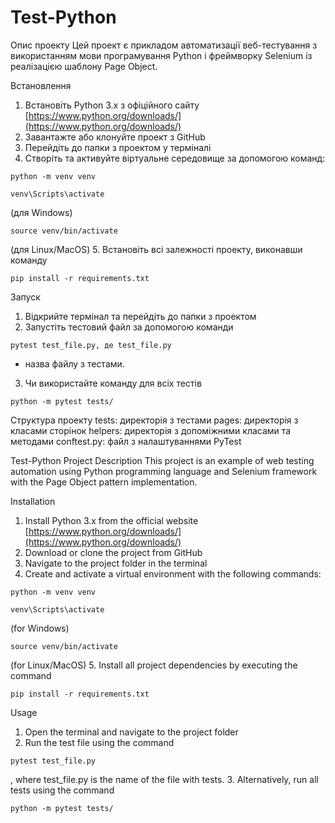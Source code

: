 # Test-Python
Опис проекту
Цей проект є прикладом автоматизації веб-тестування з використанням мови програмування Python і фреймворку Selenium із реалізацією шаблону Page Object.

Встановлення
1. Встановіть Python 3.x з офіційного сайту 
[https://www.python.org/downloads/](https://www.python.org/downloads/)
2. Завантажте або клонуйте проект з GitHub
3. Перейдіть до папки з проектом у терміналі
4. Створіть та активуйте віртуальне середовище за допомогою команд:
```
python -m venv venv
```
```
venv\Scripts\activate
```
(для Windows)
```
source venv/bin/activate
```
(для Linux/MacOS)
5. Встановіть всі залежності проекту, виконавши команду 
```
pip install -r requirements.txt
```

Запуск
1. Відкрийте термінал та перейдіть до папки з проектом
2. Запустіть тестовий файл за допомогою команди
```
pytest test_file.py, де test_file.py
```
- назва файлу з тестами.
3. Чи використайте команду для всіх тестів
```
python -m pytest tests/
```

Структура проекту
tests: директорія з тестами
pages: директорія з класами сторінок
helpers: директорія з допоміжними класами та методами
conftest.py: файл з налаштуваннями PyTest

Test-Python
Project Description
This project is an example of web testing automation using Python programming language and Selenium framework with the Page Object pattern implementation.

Installation

1. Install Python 3.x from the official website
[https://www.python.org/downloads/](https://www.python.org/downloads/)
2. Download or clone the project from GitHub
3. Navigate to the project folder in the terminal
4. Create and activate a virtual environment with the following commands:
```
python -m venv venv
```
```
venv\Scripts\activate
```
(for Windows)
```
source venv/bin/activate
```
(for Linux/MacOS)
5. Install all project dependencies by executing the command
```
pip install -r requirements.txt
```

Usage

1. Open the terminal and navigate to the project folder
2. Run the test file using the command
```
pytest test_file.py
```
, where test_file.py is the name of the file with tests.
3. Alternatively, run all tests using the command
```
python -m pytest tests/
```

